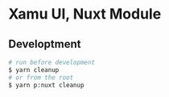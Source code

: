 # Xamu UI, Nuxt Module

## Developtment

```bash
# run before development
$ yarn cleanup
# or from the root
$ yarn p:nuxt cleanup
```
